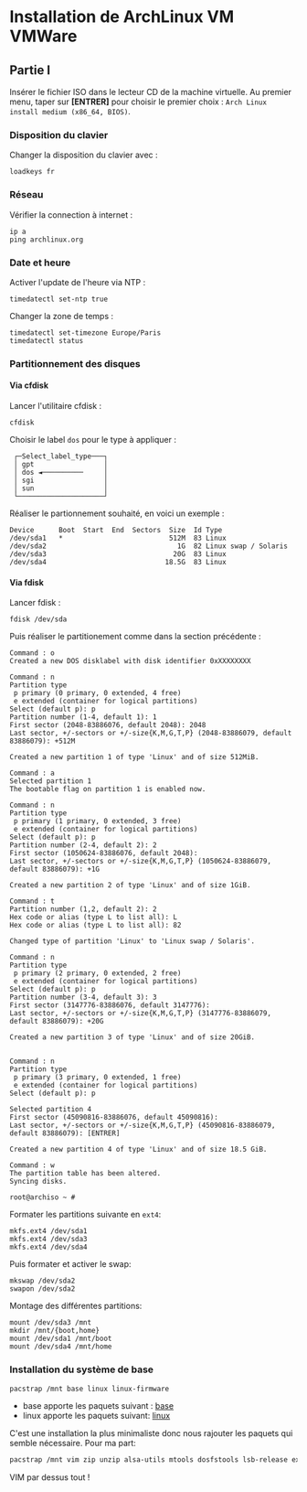 # Installation de ArchLinux VM VMWare

## Partie I

Insérer le fichier ISO dans le lecteur CD de la machine virtuelle. Au premier menu, taper sur **[ENTRER]** pour choisir le premier choix : `Arch Linux install medium (x86_64, BIOS)`. 

### Disposition du clavier

Changer la disposition du clavier avec :
```none
loadkeys fr
````

### Réseau

Vérifier la connection à internet :
```none
ip a
ping archlinux.org
```

### Date et heure

Activer l'update de l'heure via NTP :
```none
timedatectl set-ntp true
```

Changer la zone de temps :
```
timedatectl set-timezone Europe/Paris
timedatectl status
```

### Partitionnement des disques

#### Via cfdisk

Lancer l'utilitaire cfdisk :
```none
cfdisk
```

Choisir le label `dos` pour le type à appliquer :
```none
 ┌─Select_label_type───┐
 │ gpt                 │
 │ dos ◄──────────     │
 │ sgi                 │
 │ sun                 │
 └─────────────────────┘
```

Réaliser le partionnement souhaité, en voici un exemple :
```none
Device      Boot  Start  End  Sectors  Size  Id Type
/dev/sda1   *                          512M  83 Linux
/dev/sda2                                1G  82 Linux swap / Solaris
/dev/sda3                               20G  83 Linux
/dev/sda4                             18.5G  83 Linux
```

#### Via fdisk

Lancer fdisk :
```none
fdisk /dev/sda
```

Puis réaliser le partitionement comme dans la section précédente :
```
Command : o
Created a new DOS disklabel with disk identifier 0xXXXXXXXX

Command : n
Partition type
 p primary (0 primary, 0 extended, 4 free)
 e extended (container for logical partitions)
Select (default p): p
Partition number (1-4, default 1): 1
First sector (2048-83886076, default 2048): 2048
Last sector, +/-sectors or +/-size{K,M,G,T,P} (2048-83886079, default 83886079): +512M

Created a new partition 1 of type 'Linux' and of size 512MiB.

Command : a
Selected partition 1
The bootable flag on partition 1 is enabled now.

Command : n
Partition type
 p primary (1 primary, 0 extended, 3 free)
 e extended (container for logical partitions)
Select (default p): p
Partition number (2-4, default 2): 2
First sector (1050624-83886076, default 2048):
Last sector, +/-sectors or +/-size{K,M,G,T,P} (1050624-83886079, default 83886079): +1G

Created a new partition 2 of type 'Linux' and of size 1GiB.

Command : t
Partition number (1,2, default 2): 2
Hex code or alias (type L to list all): L
Hex code or alias (type L to list all): 82

Changed type of partition 'Linux' to 'Linux swap / Solaris'.

Command : n
Partition type
 p primary (2 primary, 0 extended, 2 free)
 e extended (container for logical partitions)
Select (default p): p
Partition number (3-4, default 3): 3
First sector (3147776-83886076, default 3147776):
Last sector, +/-sectors or +/-size{K,M,G,T,P} (3147776-83886079, default 83886079): +20G

Created a new partition 3 of type 'Linux' and of size 20GiB.


Command : n
Partition type
 p primary (3 primary, 0 extended, 1 free)
 e extended (container for logical partitions)
Select (default p): p

Selected partition 4
First sector (45090816-83886076, default 45090816):
Last sector, +/-sectors or +/-size{K,M,G,T,P} (45090816-83886079, default 83886079): [ENTRER]

Created a new partition 4 of type 'Linux' and of size 18.5 GiB.

Command : w
The partition table has been altered.
Syncing disks.

root@archiso ~ #
```

Formater les partitions suivante en `ext4`:
```none
mkfs.ext4 /dev/sda1 
mkfs.ext4 /dev/sda3
mkfs.ext4 /dev/sda4
```

Puis formater et activer le swap:
```none
mkswap /dev/sda2
swapon /dev/sda2
```

Montage des différentes partitions:
```none
mount /dev/sda3 /mnt
mkdir /mnt/{boot,home}
mount /dev/sda1 /mnt/boot
mount /dev/sda4 /mnt/home
```

### Installation du système de base

```bash
pacstrap /mnt base linux linux-firmware
```

* base apporte les paquets suivant : [base](https://archlinux.org/packages/core/any/base/)
* linux apporte les paquets suivant: [linux](https://archlinux.org/packages/core/x86_64/linux/)

C'est une installation la plus minimaliste donc nous rajouter les paquets qui semble nécessaire. Pour ma part:
```bash
pacstrap /mnt vim zip unzip alsa-utils mtools dosfstools lsb-release exfat-utils bash-completion
```
VIM par dessus tout !

